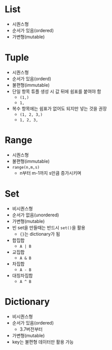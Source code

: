 # List

- 시퀀스형
- 순서가 있음(ordered)
- 가변형(mutable)

# Tuple

- 시퀀스형
- 순서가 있음(orderd)
- 불편형(immutable)
- 단일 항목 튜플 생성 시 값 뒤에 쉼표를 붙여야 함
  - `(1,)`
  - `1,`
- 복수 항목에는 쉼표가 없어도 되지만 넣는 것을 권장
  - `(1, 2, 3,)`
  - `1, 2, 3,`

# Range

- 시퀀스형
- 불편형(immutable)
- `range(n,m,s)`
  - n부터 m-1까지 s만큼 증가시키며

# Set

- 비시퀀스형
- 순서가 없음(unordered)
- 가변형(mutable)
- 빈 set을 만들때는 반드시 `set()`을 활용
  - `{}`는 dictionary가 됨
- 합집합
  - `A | B`
- 교집합
  - `A & B`
- 차집합
  - `A - B`
- 대칭차집합
  - `A ^ B`

# Dictionary

- 비시퀀스형
- 순서가 있음(ordered)
  - 3.7버전부터
- 가변형(mutable)
- key는 불편형 데이터만 활용 가능